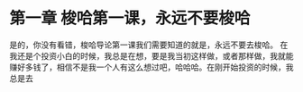 # 第一章  梭哈第一课，永远不要梭哈

是的，你没有看错，梭哈导论第一课我们需要知道的就是，永远不要去梭哈。
在我还是个投资小白的时候，我总是在想，要是我当初这样做，或者那样做，我就能赚好多钱了，相信不是我一个人有这么想过吧，哈哈哈。在刚开始投资的时候，我总是去